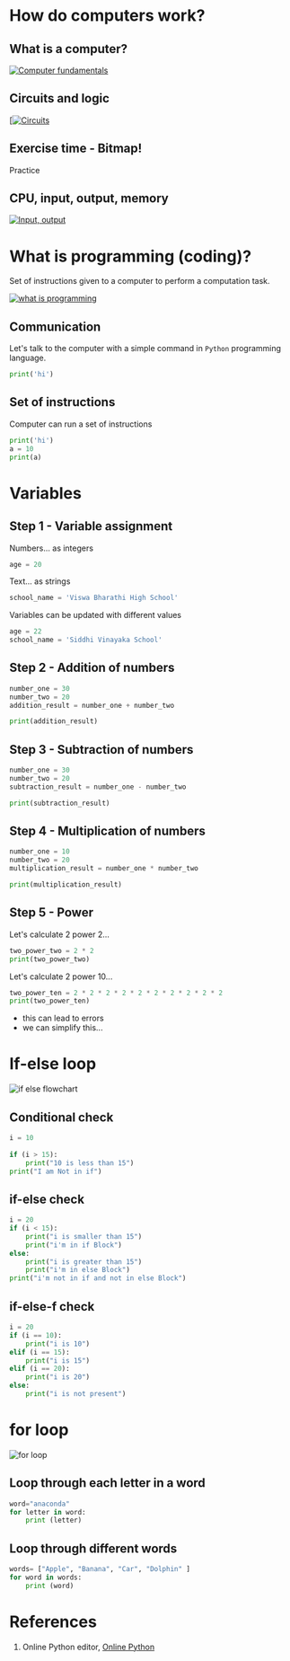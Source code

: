 # How do computers work?

## What is a computer?

[![Computer fundamentals](https://img.youtube.com/vi/mCq8-xTH7jA/maxresdefault.jpg)](https://www.youtube.com/watch?v=mCq8-xTH7jA)

## Circuits and logic

[[![Circuits](https://img.youtube.com/vi/ZoqMiFKspAA/maxresdefault.jpg)](https://www.youtube.com/watch?v=ZoqMiFKspAA)

## Exercise time - Bitmap!

Practice

## CPU, input, output, memory

[![Input, output](https://img.youtube.com/vi/DKGZlaPlVLY/maxresdefault.jpg)](https://www.youtube.com/watch?v=DKGZlaPlVLY)


# What is programming (coding)?

Set of instructions given to a computer to perform a computation task.

[![what is programming](https://img.youtube.com/vi/FCMxA3m_Imc/maxresdefault.jpg)](https://www.youtube.com/watch?v=FCMxA3m_Imc)

## Communication

Let's talk to the computer with a simple command in `Python` programming language.

```py
print('hi')
```

## Set of instructions

Computer can run a set of instructions

```py
print('hi')
a = 10
print(a)
```

# Variables

## Step 1 - Variable assignment

Numbers... as integers
```py
age = 20
```

Text... as strings
```py
school_name = 'Viswa Bharathi High School'
```

Variables can be updated with different values

```py
age = 22
school_name = 'Siddhi Vinayaka School'
```

## Step 2 - Addition of numbers

```py
number_one = 30
number_two = 20
addition_result = number_one + number_two

print(addition_result)
```

## Step 3 - Subtraction of numbers

```py
number_one = 30
number_two = 20
subtraction_result = number_one - number_two

print(subtraction_result)
```

## Step 4 - Multiplication of numbers

```py
number_one = 10
number_two = 20
multiplication_result = number_one * number_two

print(multiplication_result)
```

## Step 5 - Power

Let's calculate 2 power 2...
```py
two_power_two = 2 * 2
print(two_power_two)
```

Let's calculate 2 power 10...
```py
two_power_ten = 2 * 2 * 2 * 2 * 2 * 2 * 2 * 2 * 2 * 2
print(two_power_ten)
```

- this can lead to errors
- we can simplify this...

# If-else loop

![if else flowchart](https://user-images.githubusercontent.com/106300963/205213610-15f675d0-c6ae-40ad-a48c-b2db90e8cd6a.png)

## Conditional check

```py
i = 10
  
if (i > 15):
    print("10 is less than 15")
print("I am Not in if")
```

## if-else check

```py
i = 20
if (i < 15):
    print("i is smaller than 15")
    print("i'm in if Block")
else:
    print("i is greater than 15")
    print("i'm in else Block")
print("i'm not in if and not in else Block")
```

## if-else-f check

```py
i = 20
if (i == 10):
    print("i is 10")
elif (i == 15):
    print("i is 15")
elif (i == 20):
    print("i is 20")
else:
    print("i is not present")
```

# for loop

![for loop](https://user-images.githubusercontent.com/106300963/205213724-5f94a9da-31bd-4e38-a733-7088c024266d.png)

## Loop through each letter in a word

```py
word="anaconda"
for letter in word:
	print (letter)
```

## Loop through different words

```py
words= ["Apple", "Banana", "Car", "Dolphin" ]
for word in words:
	print (word)
```

# References

1. Online Python editor, [Online Python](https://www.online-python.com/)
